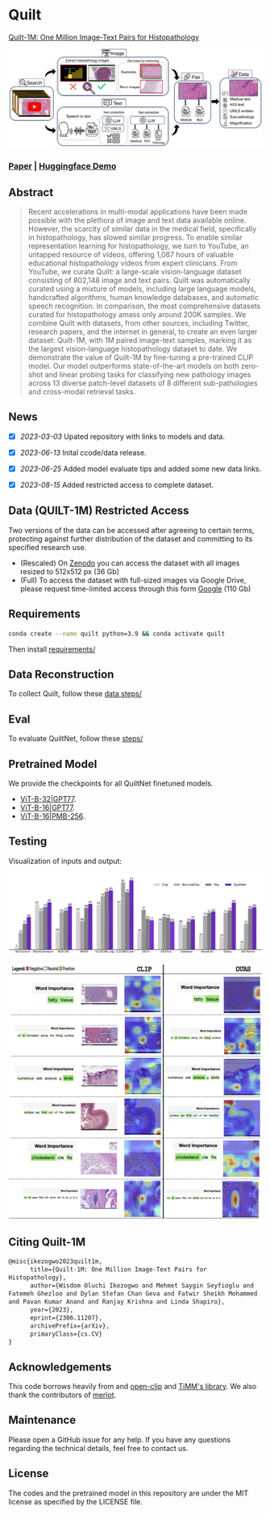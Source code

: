 # Quilt
[Quilt-1M: One Million Image-Text Pairs for Histopathology](https://quilt1m.github.io/)

![teaser](aux/quilt_main_img.jpeg "teaser")

### [Paper](https://arxiv.org/pdf/2306.11207.pdf) | [Huggingface Demo](https://huggingface.co/wisdomik/QuiltNet-B-32) 


## Abstract
>Recent accelerations in multi-modal applications have been made possible with the plethora of image and text data available online. However, the scarcity of similar data in the medical field, specifically in histopathology, has slowed similar progress. To enable similar representation learning for histopathology, we turn to YouTube, an untapped resource of videos, offering 1,087 hours of valuable educational histopathology videos from expert clinicians. From YouTube, we curate Quilt: a large-scale vision-language dataset consisting of 802,148 image and text pairs. Quilt was automatically curated using a mixture of models, including large language models, handcrafted algorithms, human knowledge databases, and automatic speech recognition. In comparison, the most comprehensive datasets curated for histopathology amass only around 200K samples. We combine Quilt with datasets, from other sources, including Twitter, research papers, and the internet in general, to create an even larger dataset: Quilt-1M, with 1M paired image-text samples, marking it as the largest vision-language histopathology dataset to date. We demonstrate the value of Quilt-1M by fine-tuning a pre-trained CLIP model. Our model outperforms state-of-the-art models on both zero-shot and linear probing tasks for classifying new pathology images across 13 diverse patch-level datasets of 8 different sub-pathologies and cross-modal retrieval tasks.
>
## News
- [x] *2023-03-03* Upated repository with links to models and data.
- [x] *2023-06-13* Inital ccode/data release.
- [x] *2023-06-25* Added model evaluate tips and added some new data links.
- [x] *2023-08-15* Added restricted access to complete dataset.


## Data (QUILT-1M) Restricted Access
Two versions of the data can be accessed after agreeing to certain terms, protecting against further distribution of the dataset and committing to its specified research use.


- (Rescaled) On [Zenodo](https://zenodo.org/record/8239942) you can access the dataset with all images resized to 512x512 px (36 Gb)
- (Full) To access the dataset with full-sized images via Google Drive, please request time-limited access through this form [Google](https://forms.gle/TKohQ7zLwYfFn8qRA) (110 Gb)



## Requirements
```bash
conda create --name quilt python=3.9 && conda activate quilt
```
Then install [requirements/](data/requirements.txt)


## Data Reconstruction
To collect Quilt, follow these [data steps/](data/README.md)


## Eval
To evaluate QuiltNet, follow these [steps/](eval/README.md)



## Pretrained Model
We provide the checkpoints for all QuiltNet finetuned models.

- [ViT-B-32|GPT77](https://huggingface.co/wisdomik/QuiltNet-B-32).
- [ViT-B-16|GPT77](https://huggingface.co/wisdomik/QuiltNet-B-16).
- [ViT-B-16|PMB-256](https://huggingface.co/wisdomik/QuiltNet-B-16-PMB).


## Testing
Visualization of inputs and output:

![](aux/barchart_zeroshot.png)

![](aux/clip_heatmap.png)


## Citing Quilt-1M

```
@misc{ikezogwo2023quilt1m,
      title={Quilt-1M: One Million Image-Text Pairs for Histopathology}, 
      author={Wisdom Oluchi Ikezogwo and Mehmet Saygin Seyfioglu and Fatemeh Ghezloo and Dylan Stefan Chan Geva and Fatwir Sheikh Mohammed and Pavan Kumar Anand and Ranjay Krishna and Linda Shapiro},
      year={2023},
      eprint={2306.11207},
      archivePrefix={arXiv},
      primaryClass={cs.CV}
}

```

## Acknowledgements

This code borrows heavily from and [open-clip](https://github.com/mlfoundations/open_clip) and [TiMM's library](https://github.com/huggingface/pytorch-image-models). We also thank the contributors of [merlot](https://github.com/rowanz/merlot).

## Maintenance

Please open a GitHub issue for any help. If you have any questions regarding the technical details, feel free to contact us.

## License
The codes and the pretrained model in this repository are under the MIT license as specified by the LICENSE file.
